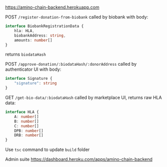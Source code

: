 https://amino-chain-backend.herokuapp.com

POST `/register-donation-from-biobank` called by biobank with body:
```typescript
interface BiobankRegistrationData {
    hla: HLA,
    biobankAddress: string,
    amounts: number[]
}
```
returns `biodataHash`


POST `/approve-donation/:biodataHash/:donorAddress` called by authenticator UI with body:
```typescript
interface Signature {
    "signature": string
}
```

GET `/get-bio-data/:biodataHash` called by marketplace UI, returns raw HLA data:
```typescript
interface HLA {
    A: number[]
    B: number[]
    C: number[]
    DPB: number[]
    DRB: number[]
}
```

Use `tsc` command to update `build` folder

Admin suite https://dashboard.heroku.com/apps/amino-chain-backend